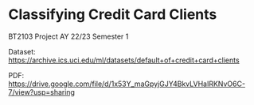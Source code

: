 # Classifying Credit Card Clients

BT2103 Project AY 22/23 Semester 1

Dataset: https://archive.ics.uci.edu/ml/datasets/default+of+credit+card+clients

PDF: https://drive.google.com/file/d/1x53Y_maGpyjGJY4BkvLVHaIRKNvO6C-7/view?usp=sharing
